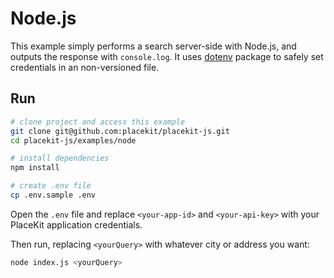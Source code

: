# Node.js

This example simply performs a search server-side with Node.js, and outputs the response with `console.log`. 
It uses [dotenv](https://www.npmjs.com/package/dotenv) package to safely set credentials in an non-versioned file.

## Run

```sh
# clone project and access this example
git clone git@github.com:placekit/placekit-js.git
cd placekit-js/examples/node

# install dependencies
npm install

# create .env file
cp .env.sample .env
```

Open the `.env` file and replace `<your-app-id>` and `<your-api-key>` with your PlaceKit application credentials.

Then run, replacing `<yourQuery>` with whatever city or address you want:

```sh
node index.js <yourQuery>
```